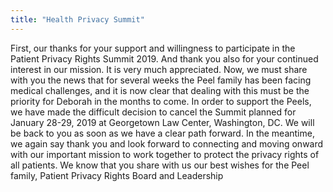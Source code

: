 ```yaml
---
title: "Health Privacy Summit"
---
```


First, our thanks for your support and willingness to participate in the Patient Privacy Rights Summit 2019. And thank you also for your continued interest in our mission. It is very much appreciated.
Now, we must share with you the news that for several weeks the Peel family has been facing medical challenges, and it is now clear that dealing with this must be the priority for Deborah in the months to come. In order to support the Peels, we have made the difficult decision to cancel the Summit planned for January 28-29, 2019 at Georgetown Law Center, Washington, DC.
We will be back to you as soon as we have a clear path forward. In the meantime, we again say thank you and look forward to connecting and moving onward with our important mission to work together to protect the privacy rights of all patients.
We know that you share with us our best wishes for the Peel family,
Patient Privacy Rights Board and Leadership

